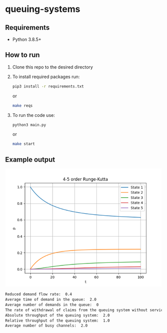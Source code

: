 # queuing-systems

## Requirements

- Python 3.8.5+

## How to run

1. Clone this repo to the desired directory

1. To install required packages run:

    ```Bash
    pip3 install -r requirements.txt 
    ```

    or

    ```Bash
    make reqs
    ```

1. To run the code use:

    ```Bash
    python3 main.py
    ```

    or

    ```Bash
    make start
    ```

## Example output

![plot](./example_files/example.png)

```Bash
Reduced demand flow rate:  0.4
Average time of demand in the queue:  2.0
Average number of demands in the queue:  0
The rate of withdrawal of claims from the queuing system without service:  0.5
Absolute throughput of the queuing system:  2.0
Relative throughput of the queuing system:  1.0
Average number of busy channels:  2.0
```
